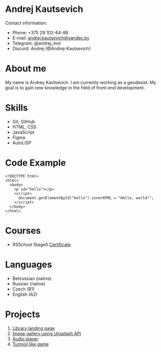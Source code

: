 # Andrej Kautsevich
Contact information:
* Phone: +375 29 102-64-88
* E-mail: andrej.kautsevich@yandex.by
* Telegram: @andrej_mol
* Discord: Andrej (@Andrej-Kautsevich)
# About me
My name is Andrey Kavtsevich. I am currently working as a geodesist. My goal is to gain new knowledge in the field of front-end development.
# Skills
* Git, GitHub
* HTML, CSS
* JavaScript
* Figma
* AutoLISP
# Code Example
```
<!DOCTYPE html>
<html>
  <body>
    <p id="hello"></p>
    <script>
      document.getElementById("hello").innerHTML = "Hello, world!";
    </script>
  </body>
</html>
```
# Courses
* RSSchool Stage0 [Certificate](https://app.rs.school/certificate/ef69yalu) 
# Languages
* Belirussian (native)
* Russian (native)
* Czech (B1)
* English (A2)
# Projects
1. [Library landing page](https://andrej-kautsevich.github.io/RS-SCHOOL-projects/library/)
2. [Image gallery using Unsplash API](https://andrej-kautsevich.github.io/RS-SCHOOL-projects/image-galery/)
3. [Audio player](https://andrej-kautsevich.github.io/RS-SCHOOL-projects/js-audio-player)
4. [Turmoil like game](https://andrej-kautsevich.github.io/RS-SCHOOL-projects/random-game)
